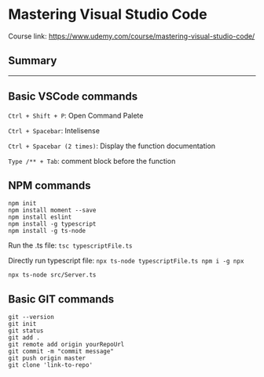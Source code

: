 # Mastering Visual Studio Code #

Course link: <https://www.udemy.com/course/mastering-visual-studio-code/>

## Summary ##


-----
## Basic VSCode commands ##

`Ctrl + Shift + P`: Open Command Palete

`Ctrl + Spacebar`: Intelisense

`Ctrl + Spacebar (2 times)`: Display the function documentation

`Type /** + Tab`: comment block before the function

## NPM commands ##
```
npm init
npm install moment --save
npm install eslint
npm install -g typescript
npm install -g ts-node
```
Run the .ts file: `tsc typescriptFile.ts`

Directly run typescript file: `npx ts-node typescriptFile.ts
npm i -g npx`

`npx ts-node src/Server.ts`


## Basic GIT commands ##
```
git --version
git init
git status
git add .
git remote add origin yourRepoUrl
git commit -m "commit message"
git push origin master
git clone 'link-to-repo'
```


